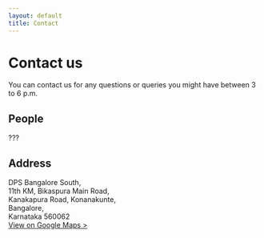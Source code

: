 ```yaml
---
layout: default
title: Contact
---
```


# Contact us

You can contact us for any questions or queries you might have between 3 to 6 p.m.

## People
???

## Address
DPS Bangalore South, <br>
11th KM, Bikaspura Main Road, <br>
Kanakapura Road, Konanakunte, <br>
Bangalore, <br>
Karnataka 560062 <br>
[View on Google Maps >](https://maps.app.goo.gl/HT5KUtrjkC3HH6hX7)